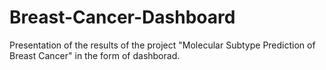 # Breast-Cancer-Dashboard
Presentation of the results of the project "Molecular Subtype Prediction of Breast Cancer" in the form of dashborad.
